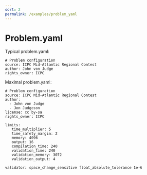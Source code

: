 ```yaml
---
sort: 2
permalink: /examples/problem_yaml
---
```

# Problem.yaml

Typical problem.yaml:

`# Problem configuration`  
`source: ICPC Mid-Atlantic Regional Contest`  
`author: John von Judge `  
`rights_owner: ICPC`

Maximal problem.yaml:

`# Problem configuration`  
`source: ICPC Mid-Atlantic Regional Contest`  
`author: `  
`  - John von Judge`  
`  - Jon Judgeson`  
`license: cc by-sa  `  
`rights_owner: ICPC`  
  
`limits:`  
`   time_multiplier: 5`  
`   time_safety_margin: 2`  
`   memory: 4096  `  
`   output: 16 `  
`   compilation_time: 240`  
`   validation_time: 240`  
`   validation_memory: 3072`  
`   validation_output: 4`  
  
`validator: space_change_sensitive float_absolute_tolerance 1e-6`
